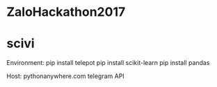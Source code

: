 # ZaloHackathon2017
# scivi

Environment:
pip install telepot
pip install scikit-learn
pip install pandas

Host:
pythonanywhere.com
telegram API
